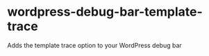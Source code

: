 wordpress-debug-bar-template-trace
==================================

Adds the template trace option to your WordPress debug bar

